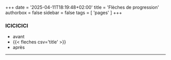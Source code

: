 +++
date = '2025-04-11T18:19:48+02:00'
title = 'Flèches de progression'
authorbox = false
sidebar = false
tags = [ 'pages' ]
+++

### ICICICICI

* avant 
* {{< fleches csv='title' >}}
* après
---